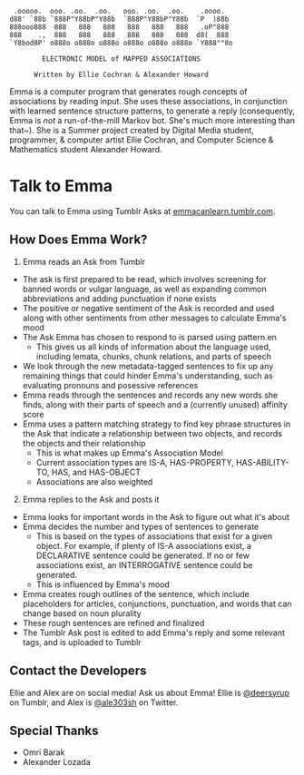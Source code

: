      .ooooo.  ooo. .oo.  .oo.   ooo. .oo.  .oo.    .oooo.
    d88' `88b `888P"Y88bP"Y88b  `888P"Y88bP"Y88b  `P  )88b
    888ooo888  888   888   888   888   888   888   .oP"888
    888    .,  888   888   888   888   888   888  d8(  888
    `Y8bod8P' o888o o888o o888o o888o o888o o888o `Y888""8o

            ELECTRONIC MODEL of MAPPED ASSOCIATIONS

          Written by Ellie Cochran & Alexander Howard

Emma is a computer program that generates rough concepts of associations by reading input. She uses these associations, in conjunction with learned sentence structure patterns, to generate a reply (consequently, Emma is *not* a run-of-the-mill Markov bot. She's much more interesting than that~). She is a Summer project created by Digital Media student, programmer, & computer artist Ellie Cochran, and Computer Science & Mathematics student Alexander Howard.

# Talk to Emma
You can talk to Emma using Tumblr Asks at [emmacanlearn.tumblr.com](http://emmacanlearn.tumblr.com/ask).

## How Does Emma Work?
1. Emma reads an Ask from Tumblr
  - The ask is first prepared to be read, which involves screening for banned words or vulgar language, as well as expanding common abbreviations and adding punctuation if none exists
  - The positive or negative sentiment of the Ask is recorded and used along with other sentiments from other messages to calculate Emma's mood
  - The Ask Emma has chosen to respond to is parsed using pattern.en
    - This gives us all kinds of information about the language used, including lemata, chunks, chunk relations, and parts of speech
  - We look through the new metadata-tagged sentences to fix up any remaining things that could hinder Emma's understanding, such as evaluating pronouns and posessive references
  - Emma reads through the sentences and records any new words she finds, along with their parts of speech and a (currently unused) affinity score
  - Emma uses a pattern matching strategy to find key phrase structures in the Ask that indicate a relationship between two objects, and records the objects and their relationship
    - This is what makes up Emma's Association Model
    - Current association types are IS-A, HAS-PROPERTY, HAS-ABILITY-TO, HAS, and HAS-OBJECT
    - Associations are also weighted
2. Emma replies to the Ask and posts it
  - Emma looks for important words in the Ask to figure out what it's about
  - Emma decides the number and types of sentences to generate
    - This is based on the types of associations that exist for a given object. For example, if plenty of IS-A associations exist, a DECLARATIVE sentence could be generated. If no or few associations exist, an INTERROGATIVE sentence could be generated.
    - This is influenced by Emma's mood
  - Emma creates rough outlines of the sentence, which include placeholders for articles, conjunctions, punctuation, and words that can change based on noun plurality
  - These rough sentences are refined and finalized
  - The Tumblr Ask post is edited to add Emma's reply and some relevant tags, and is uploaded to Tumblr

## Contact the Developers
Ellie and Alex are on social media! Ask us about Emma!
Ellie is [@deersyrup](http://deersyrup.tumblr.com) on Tumblr, and Alex is [@ale303sh](http://www.twitter.com/ale303sh) on Twitter.

## Special Thanks
 * Omri Barak
 * Alexander Lozada
